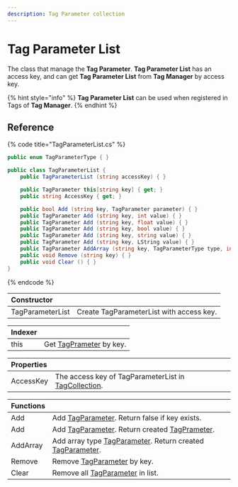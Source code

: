 ```yaml
---
description: Tag Parameter collection
---
```


# Tag Parameter List

The class that manage the **Tag Parameter**. **Tag Parameter List** has an access key, and can get **Tag Parameter List** from **Tag Manager** by access key.

{% hint style="info" %}
**Tag Parameter List** can be used when registered in Tags of **Tag Manager**.
{% endhint %}

## Reference

{% code title="TagParameterList.cs" %}
```csharp
public enum TagParameterType { }

public class TagParameterList {
    public TagParameterList (string accessKey) { }

    public TagParameter this[string key] { get; }
    public string AccessKey { get; }

    public bool Add (string key, TagParameter parameter) { }
    public TagParameter Add (string key, int value) { }
    public TagParameter Add (string key, float value) { }
    public TagParameter Add (string key, bool value) { }
    public TagParameter Add (string key, string value) { }
    public TagParameter Add (string key, LString value) { }
    public TagParameter AddArray (string key, TagParameterType type, int capacity = 4) { }
    public void Remove (string key) { }
    public void Clear () { }  
}
```
{% endcode %}

| Constructor |  |
| :--- | :--- |
| TagParameterList | Create TagParameterList with access key. |

| Indexer |  |
| :--- | :--- |
| this | Get [TagPrameter](tag-parameter.md) by key. |

| Properties |  |
| :--- | :--- |
| AccessKey | The access key of TagParameterList in [TagCollection](../tag-manager/tag-collection.md). |

| Functions |  |
| :--- | :--- |
| Add | Add [TagParameter](tag-parameter.md). Return false if key exists. |
| Add | Add [TagParameter](tag-parameter.md). Return created [TagPrameter](tag-parameter.md). |
| AddArray | Add array type [TagParameter](tag-parameter.md). Return created [TagParameter](tag-parameter.md). |
| Remove | Remove [TagParameter](tag-parameter.md) by key. |
| Clear | Remove all [TagParameter](tag-parameter.md) in list. |


